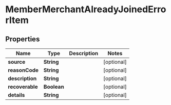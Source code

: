 

# MemberMerchantAlreadyJoinedErrorItem

## Properties

Name | Type | Description | Notes
------------ | ------------- | ------------- | -------------
**source** | **String** |  |  [optional]
**reasonCode** | **String** |  |  [optional]
**description** | **String** |  |  [optional]
**recoverable** | **Boolean** |  |  [optional]
**details** | **String** |  |  [optional]



